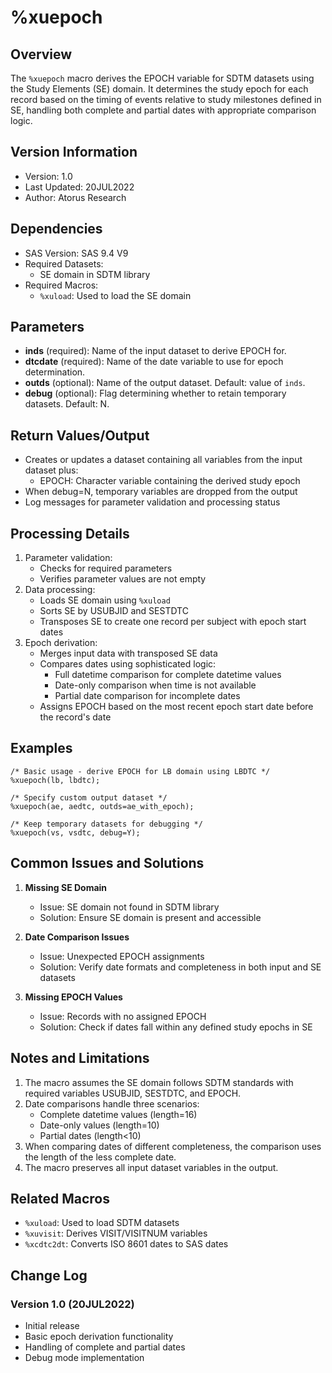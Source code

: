 # %xuepoch

## Overview
The `%xuepoch` macro derives the EPOCH variable for SDTM datasets using the Study Elements (SE) domain. It determines the study epoch for each record based on the timing of events relative to study milestones defined in SE, handling both complete and partial dates with appropriate comparison logic.

## Version Information
- Version: 1.0
- Last Updated: 20JUL2022
- Author: Atorus Research

## Dependencies
- SAS Version: SAS 9.4 V9
- Required Datasets:
  - SE domain in SDTM library
- Required Macros:
  - `%xuload`: Used to load the SE domain

## Parameters
- **inds** (required): Name of the input dataset to derive EPOCH for.
- **dtcdate** (required): Name of the date variable to use for epoch determination.
- **outds** (optional): Name of the output dataset. Default: value of `inds`.
- **debug** (optional): Flag determining whether to retain temporary datasets. Default: N.

## Return Values/Output
- Creates or updates a dataset containing all variables from the input dataset plus:
  - EPOCH: Character variable containing the derived study epoch
- When debug=N, temporary variables are dropped from the output
- Log messages for parameter validation and processing status

## Processing Details
1. Parameter validation:
   - Checks for required parameters
   - Verifies parameter values are not empty
2. Data processing:
   - Loads SE domain using `%xuload`
   - Sorts SE by USUBJID and SESTDTC
   - Transposes SE to create one record per subject with epoch start dates
3. Epoch derivation:
   - Merges input data with transposed SE data
   - Compares dates using sophisticated logic:
     - Full datetime comparison for complete datetime values
     - Date-only comparison when time is not available
     - Partial date comparison for incomplete dates
   - Assigns EPOCH based on the most recent epoch start date before the record's date

## Examples
```sas
/* Basic usage - derive EPOCH for LB domain using LBDTC */
%xuepoch(lb, lbdtc);

/* Specify custom output dataset */
%xuepoch(ae, aedtc, outds=ae_with_epoch);

/* Keep temporary datasets for debugging */
%xuepoch(vs, vsdtc, debug=Y);
```

## Common Issues and Solutions
1. **Missing SE Domain**
   - Issue: SE domain not found in SDTM library
   - Solution: Ensure SE domain is present and accessible

2. **Date Comparison Issues**
   - Issue: Unexpected EPOCH assignments
   - Solution: Verify date formats and completeness in both input and SE datasets

3. **Missing EPOCH Values**
   - Issue: Records with no assigned EPOCH
   - Solution: Check if dates fall within any defined study epochs in SE

## Notes and Limitations
1. The macro assumes the SE domain follows SDTM standards with required variables USUBJID, SESTDTC, and EPOCH.
2. Date comparisons handle three scenarios:
   - Complete datetime values (length=16)
   - Date-only values (length=10)
   - Partial dates (length<10)
3. When comparing dates of different completeness, the comparison uses the length of the less complete date.
4. The macro preserves all input dataset variables in the output.

## Related Macros
- `%xuload`: Used to load SDTM datasets
- `%xuvisit`: Derives VISIT/VISITNUM variables
- `%xcdtc2dt`: Converts ISO 8601 dates to SAS dates

## Change Log
### Version 1.0 (20JUL2022)
- Initial release
- Basic epoch derivation functionality
- Handling of complete and partial dates
- Debug mode implementation 